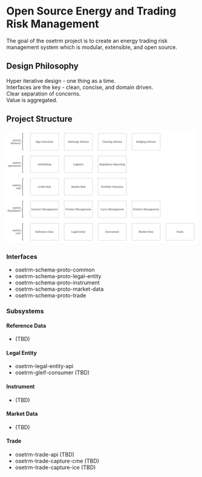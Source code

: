 # Open Source Energy and Trading Risk Management 

The goal of the osetrm project is to create an energy trading risk management system which is modular, extensible, and open source. 

## Design Philosophy

Hyper iterative design - one thing as a time.  
Interfaces are the key - clean, concise, and domain driven.   
Clear separation of concerns.  
Value is aggregated. 

## Project Structure
![Screenshot](images/osetrm.png)

### Interfaces
- osetrm-schema-proto-common
- osetrm-schema-proto-legal-entity
- osetrm-schema-proto-instrument
- osetrm-schema-proto-market-data
- osetrm-schema-proto-trade

### Subsystems
#### Reference Data
- (TBD)

#### Legal Entity
- osetrm-legal-entity-api
- osetrm-gleif-consumer (TBD)

#### Instrument
- (TBD)

#### Market Data
- (TBD)

#### Trade
- osetrm-trade-api (TBD)
- osetrm-trade-capture-cme (TBD)
- osetrm-trade-capture-ice (TBD)

